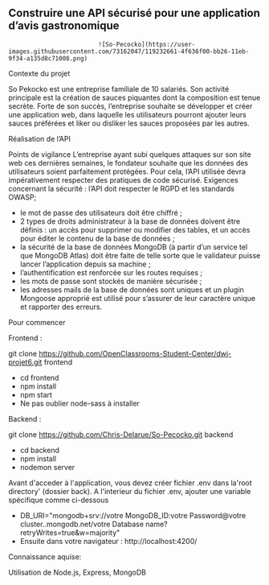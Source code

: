 ##                           Construire une API sécurisé pour une application d’avis gastronomique


                             ![So-Pecocko](https://user-images.githubusercontent.com/73162047/119232661-4f636f00-bb26-11eb-9f34-a135d8c71008.png)


Contexte du projet

So Pekocko est une entreprise familiale de 10 salariés. Son activité principale est la création
de sauces piquantes dont la composition est tenue secrète. Forte de son succès, l’entreprise
souhaite se développer et créer une application web, dans laquelle les utilisateurs pourront
ajouter leurs sauces préférées et liker ou disliker les sauces proposées par les autres.



Réalisation de l’API

Points de vigilance
L’entreprise ayant subi quelques attaques sur son site web ces dernières semaines, le
fondateur souhaite que les données des utilisateurs soient parfaitement protégées.
Pour cela, l’API utilisée devra impérativement respecter des pratiques de code sécurisé.
Exigences concernant la sécurité :
l’API doit respecter le RGPD et les standards OWASP;
* le mot de passe des utilisateurs doit être chiffré ;
*  2 types de droits administrateur à la base de données doivent être définis : un accès
pour supprimer ou modifier des tables, et un accès pour éditer le contenu de la base
de données ;
* la sécurité de la base de données MongoDB (à partir d’un service tel que MongoDB
Atlas) doit être faite de telle sorte que le validateur puisse lancer l’application depuis
sa machine ;
* l’authentification est renforcée sur les routes requises ;
* les mots de passe sont stockés de manière sécurisée ;
* les adresses mails de la base de données sont uniques et un plugin Mongoose
approprié est utilisé pour s’assurer de leur caractère unique et rapporter des erreurs.



Pour commencer 

Frontend :

git clone https://github.com/OpenClassrooms-Student-Center/dwj-projet6.git frontend
* cd frontend
* npm install
* npm start
* Ne pas oublier node-sass à installer


Backend :

git clone https://github.com/Chris-Delarue/So-Pecocko.git backend
* cd backend
* npm install
* nodemon server

Avant d'acceder à l'application, vous devez créer fichier .env dans la'root directory' (dossier back).
A l'interieur du fichier .env, ajouter une variable spécifique comme ci-dessous

* DB_URI="mongodb+srv://votre MongoDB_ID:votre Password@votre cluster..mongodb.net/votre Database name?retryWrites=true&w=majority"
* Ensuite dans votre navigateur : http://localhost:4200/



Connaissance aquise:

Utilisation de Node.js, Express, MongoDB
